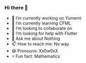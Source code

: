 ### Hi there 👋


- 🔭 I’m currently working on Yumemi
- 🌱 I’m currently learning CFML
- 👯 I’m looking to collaborate on 
- 🤔 I’m looking for help with Flutter 
- 💬 Ask me about Nothing
- 📫 How to reach me: No way
- 😄 Pronouns: Xx0w0xX
- ⚡ Fun fact: Mathematics

